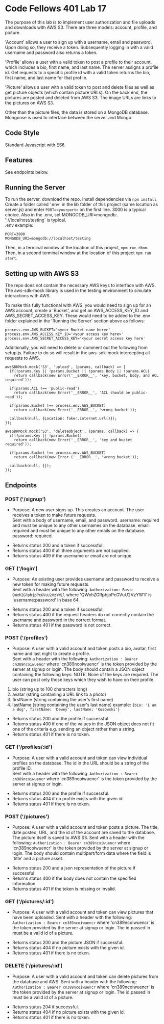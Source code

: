 # Code Fellows 401 Lab 17
The purpose of this lab is to implement user authorization and file uploads and downloads with AWS S3.  There are three models: account, profile, and picture.  

'Account' allows a user to sign up with a username, email and password.  Upon doing so, they receive a token.  Subsequently logging in with a valid username and password also returns a token.

'Profile' allows a user with a valid token to post a profile to their account, which includes a bio, first name, and last name.  The server assigns a profile id.  Get requests to a specific profile id with a valid token returns the bio, first name, and last name for that profile.

'Picture' allows a user with a valid token to post and delete files as well as get picture objects (which contain picture URLs).  On the back end, the pictures are posted and deleted from AWS S3.  The image URLs are links to the pictures on AWS S3.

Other than the picture files, the data is stored on a MongoDB database.  Mongoose is used to interface between the server and Mongo.

## Code Style
Standard Javascript with ES6.

## Features
See endpoints below.

## Running the Server
To run the server, download the repo.  Install dependencies via ```npm install```.  Create a folder called '.env' in the lib folder of this project (same location as server.js) and enter ```PORT=<yourport>``` on the first line.  3000 is a typical choice.  Also in the .env, set MONGODB_URI=mongodb:<database location>.  '://localhost/testing' is typical.  
.env example:

    PORT=3000
    MONGODB_URI=mongodb://localhost/testing


Then, in a terminal window at the location of this project, ```npm run dbon```.
Then, in a second terminal window at the location of this project ```npm run start```.

## Setting up with AWS S3
The repo does not contain the necessary AWS keys to interface with AWS.  The aws-sdk-mock library is used in the testing environment to simulate interactions with AWS.  

To make this fully functional with AWS, you would need to sign up for an AWS account, create a 'Bucket', and get an AWS_ACCESS_KEY_ID and AWS_SECRET_ACCESS_KEY.  These would need to be added to the .env folder explained in the 'Running the Server' section above as follows:

    process.env.AWS_BUCKET='<your Bucket name here>'
    process.env.AWS_ACCESS_KEY_ID='<your access key here>'
    process.env.AWS_SECRET_ACCESS_KEY='<your secret access key here'

Additionally, you will need to delete or comment out the following from setup.js.  Failure to do so will result in the aws-sdk-mock intercepting all requests to AWS.

    awsSDKMock.mock('S3', 'upload', (params, callback) => {
      if(!params.Key || !params.Bucket || !params.Body || !params.ACL)
        return callback(new Error('__ERROR__', 'key, bucket, body, and ACL required'));

      if(params.ACL !== 'public-read')
        return callback(new Error('__ERROR__', 'ACL should be public-read'));

      if(params.Bucket !== process.env.AWS_BUCKET)
        return callback(new Error('__ERROR__', 'wrong bucket'));

      callback(null, {Location: faker.internet.url()});
    });

    awsSDKMock.mock('S3', 'deleteObject', (params, callback) => {
      if(!params.Key || !params.Bucket)
        return callback(new Error('__ERROR__', 'key and bucket required'));

      if(params.Bucket !== process.env.AWS_BUCKET)
        return callback(new Error ('__ERROR__', 'wrong bucket'));

      callback(null, {});
    });


## Endpoints

### POST ('/signup')
- Purpose: A new user signs up.  This creates an account.  The user receives a token to make future requests.  
Sent with a body of username, email, and password.
username: required and must be unique to any other usernames on the database.
email: required and must be unique to any other emails on the database.
password: required.

* Returns status 200 and a token if successful.
* Returns status 400 if all three arguments are not supplied.
* Returns status 409 if the username or email are not unique.

### GET ('/login')
- Purpose:  An existing user provides username and password to receive a new token for making future requests.  
Sent with a header with the following: ```Authorization: Basic QWxhZGRpbjpPcGVuU2VzYW1l``` where 'QWxhZGRpbjpPcGVuU2VzYW1l' is 'username:password' in base 64.

* Returns status 200 and a token if successful.
* Returns status 400 if the request headers do not correctly contain the username and password in the correct format.
* Returns status 401 if the password is not correct.

### POST ('/profiles')
- Purpose: A user with a valid account and token posts a bio, avatar, first name and last night to create a profile.  
Sent with a header with the following: ```Authorization : Bearer cn389ncoiwuencr``` where 'cn389ncoiwuencr' is the token provided by the server at signup or login.  The body should contain a JSON object containing the following keys:
NOTE: None of the keys are required.  The user can post only those keys which they wish to have on their profile.

1. bio (string up to 100 characters long)
2. avatar (string containing a URL link to a photo)
3. firstName (string containing the user's first name)
4. lastName (string containing the user's last name)
example: ```{bio: 'I am a dog', firstName: 'Dewey', lastName: 'Kusowski'}```

* Returns status 200 and the profile if successful.
* Returns status 400 if one of the values in the JSON object does not fit one of the criteria e.g. sending an object rather than a string.
* Returns status 401 if there is no token.

### GET ('/profiles/:id')
- Purpose: A user with a valid account and token can view individual profiles on the database.  The id in the URL should be a string of the profile ID.  
Sent with a header with the following: ```Authorization : Bearer cn389ncoiwuencr``` where 'cn389ncoiwuencr' is the token provided by the server at signup or login.
* Returns status 200 and the profile if successful.
* Returns status 404 if no profile exists with the given id.
* Returns status 401 if there is no token.

### POST ('/pictures')
- Purpose: A user with a valid account and token posts a picture.  The title, date posted, URL, and the id of the account are saved to the database.  The picture itself is saved to AWS S3.
Sent with a header with the following: ```Authorization : Bearer cn389ncoiwuencr``` where 'cn389ncoiwuencr' is the token provided by the server at signup or login.  The body should contain multipart/form data where the field is 'title' and a picture asset.
* Returns status 200 and a json representation of the picture if successful.
* Returns status 400 if the body does not contain the specified information.
* Returns status 401 if the token is missing or invalid.

### GET ('/pictures/:id')
- Purpose: A user with a valid account and token can view pictures that have been uploaded.
Sent with a header with the following: ```Authorization : Bearer cn389ncoiwuencr``` where 'cn389ncoiwuencr' is the token provided by the server at signup or login.  The id passed in must be a valid id of a picture.
* Returns status 200 and the picture JSON if successful.
* Returns status 404 if no picture exists with the given id.
* Returns status 401 if there is no token.

### DELETE ('/pictures/:id')
- Purpose: A user with a valid account and token can delete pictures from the database and AWS.
Sent with a header with the following: ```Authorization : Bearer cn389ncoiwuencr``` where 'cn389ncoiwuencr' is the token provided by the server at signup or login.  The id passed in must be a valid id of a picture.
* Returns status 204 if successful.
* Returns status 404 if no picture exists with the given id.
* Returns status 401 if there is no token.
